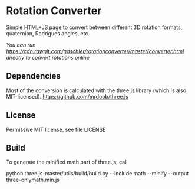 # Rotation Converter
Simple HTML+JS page to convert between different 3D rotation formats, quaternion, Rodrigues angles, etc.

*You can run https://cdn.rawgit.com/gaschler/rotationconverter/master/converter.html directly to convert rotations online*

## Dependencies
Most of the conversion is calculated with the three.js library (which is also MIT-licensed).
https://github.com/mrdoob/three.js

## License
Permissive MIT license, see file LICENSE

## Build
To generate the minified math part of three.js, call

   python three.js-master/utils/build/build.py --include math --minify --output three-onlymath.min.js
